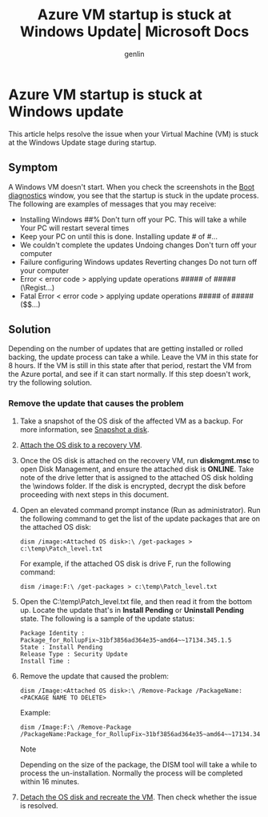 ﻿---
title: Azure VM startup is stuck at Windows Update| Microsoft Docs
description: Learn how to troubleshoot the issue when an Azure VM startup is stuck at Windows update.
services: virtual-machines-windows
documentationCenter: ''
author: genlin
manager: dcscontentpm
editor: v-jesits

ms.service: virtual-machines-windows

ms.topic: troubleshooting
ms.tgt_pltfrm: vm-windows
ms.workload: infrastructure
ms.date: 10/09/2018
ms.author: genli
---

# Azure VM startup is stuck at Windows update

This article helps resolve the issue when your Virtual Machine (VM) is stuck at the Windows Update stage during startup. 


## Symptom

 A Windows VM doesn't start. When you check the screenshots in the [Boot diagnostics](../troubleshooting/boot-diagnostics.md) window, you see that the startup is stuck in the update process. The following are examples of messages that you may receive:

- Installing Windows ##% Don't turn off your PC. This will take a while Your PC will restart several times
- Keep your PC on until this is done. Installing update # of #... 
- We couldn't complete the updates Undoing changes Don't turn off your computer
- Failure configuring Windows updates Reverting changes Do not turn off your computer
- Error < error code > applying update operations ##### of ##### (\Regist...)
- Fatal Error < error code >  applying update operations ##### of ##### ($$...)


## Solution

Depending on the number of updates that are getting installed or rolled backing, the update process can take a while. Leave the VM in this state for 8 hours. If the VM is still in this state after that period, restart the VM from the Azure portal, and see if it can start normally. If this step doesn't work, try the following solution.

### Remove the update that causes the problem

1. Take a snapshot of the OS disk of the affected VM as a backup. For more information, see [Snapshot a disk](../windows/snapshot-copy-managed-disk.md). 
2. [Attach the OS disk to a recovery VM](troubleshoot-recovery-disks-portal-windows.md).
3. Once the OS disk is attached on the recovery VM, run **diskmgmt.msc** to open Disk Management, and ensure the attached disk is **ONLINE**. Take note of the drive letter that is assigned to the attached OS disk holding the \windows folder. If the disk is encrypted, decrypt the disk before proceeding with next steps in this document.

4. Open an elevated command prompt instance (Run as administrator). Run the following command to get the list of the update packages that are on the attached OS disk:

    ```console
    dism /image:<Attached OS disk>:\ /get-packages > c:\temp\Patch_level.txt
    ```

    For example, if the attached OS disk is drive F, run the following command:

    ```console
    dism /image:F:\ /get-packages > c:\temp\Patch_level.txt
    ```

5. Open the C:\temp\Patch_level.txt file, and then read it from the bottom up. Locate the update that's in **Install Pending** or **Uninstall Pending** state.  The following is a sample of the update status:

    ```
    Package Identity : Package_for_RollupFix~31bf3856ad364e35~amd64~~17134.345.1.5
    State : Install Pending
    Release Type : Security Update
    Install Time :
    ```
6. Remove the update that caused the problem:
    
    ```
    dism /Image:<Attached OS disk>:\ /Remove-Package /PackageName:<PACKAGE NAME TO DELETE>
    ```
    Example: 

    ```
    dism /Image:F:\ /Remove-Package /PackageName:Package_for_RollupFix~31bf3856ad364e35~amd64~~17134.345.1.5
    ```

    > [!NOTE] 
    > Depending on the size of the package, the DISM tool will take a while to process the un-installation. Normally the process will be completed within 16 minutes.

7. [Detach the OS disk and recreate the VM](troubleshoot-recovery-disks-portal-windows.md#unmount-and-detach-original-virtual-hard-disk). Then check whether the issue is resolved.
